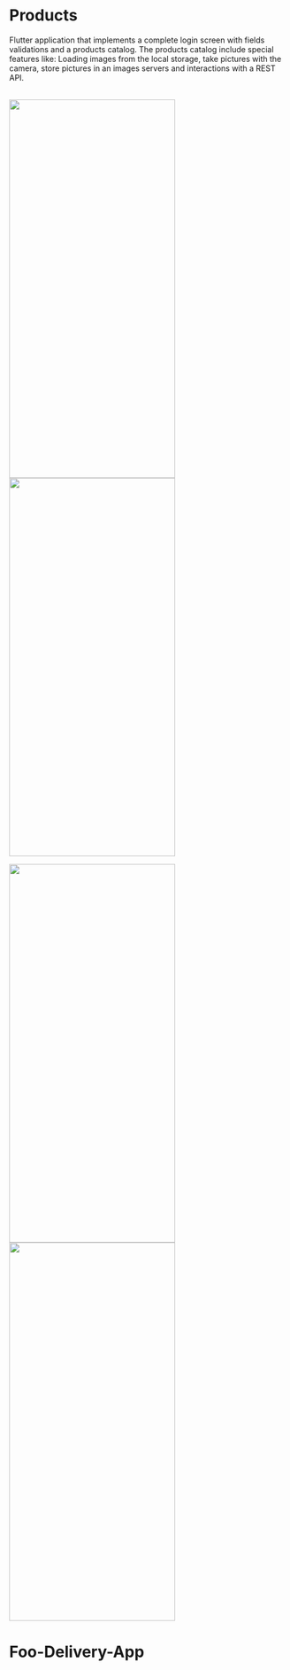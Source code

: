 # Products

Flutter application that implements a complete login screen with fields validations and a products catalog. The products catalog include special features like: Loading images from the local storage, take pictures with the camera, store pictures in an images servers and interactions with a REST API.
<br><br>

<img src="https://user-images.githubusercontent.com/32582213/237012382-7cd3a824-7396-4f62-952e-09f5ffae83c0.png" width="300" height="683"> <img src="https://user-images.githubusercontent.com/32582213/237012401-152809b4-90ac-4e70-8920-f5ff5cfff071.png" width="300" height="683">

<img src="https://user-images.githubusercontent.com/32582213/237012410-c12f5c6f-1a8e-4d5c-a14f-4bae8f34a864.png" width="300" height="683"> <img src="https://user-images.githubusercontent.com/32582213/237012432-35b58b32-a156-4e7c-b94b-4571556d09c6.png" width="300" height="683">
# Foo-Delivery-App

